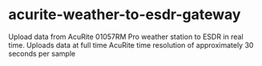# acurite-weather-to-esdr-gateway
Upload data from AcuRite 01057RM Pro weather station to ESDR in real time.  Uploads data at full time AcuRite time resolution of approximately 30 seconds per sample

